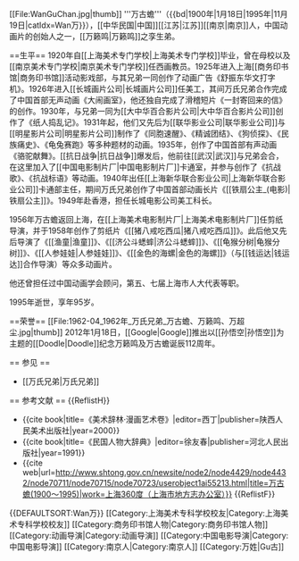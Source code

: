 [[File:WanGuChan.jpg|thumb]]
'''万古蟾'''（{{bd|1900年|1月18日|1995年|11月19日|catIdx=Wan万}}），[[中华民国|中国]][[江苏|江苏]][[南京|南京]]人，中国动画片的创始人之一，[[万籁鸣|万籁鸣]]之孪生弟。

==生平==
1920年自[[上海美术专门学校|上海美术专门学校]]毕业，曾在母校以及[[南京美术专门学校|南京美术专门学校]]任西画教员。1925年进入上海[[商务印书馆|商务印书馆]]活动影戏部，与其兄弟一同创作了动画广告《舒振东华文打字机》。1926年进入[[长城画片公司|长城画片公司]]任美工，其间万氏兄弟合作完成了中国首部无声动画《大闹画室》，他还独自完成了滑稽短片《一封寄回来的信》的创作。1930年，与兄弟一同为[[大中华百合影片公司|大中华百合影片公司]]创作了《纸人捣乱记》。1931年起，他们又先后为[[联华影业公司|联华影业公司]]与[[明星影片公司|明星影片公司]]制作了《同胞速醒》、《精诚团结》、《狗侦探》、《民族痛史》、《龟兔赛跑》等多种题材的动画。1935年，创作了中国首部有声动画《骆驼献舞》。[[抗日战争|抗日战争]]爆发后，他前往[[武汉|武汉]]与兄弟会合，在这里加入了[[中国电影制片厂|中国电影制片厂]]卡通室，并参与创作了《抗战歌》、《抗战标语》等动画。1940年出任[[上海新华联合影业公司|上海新华联合影业公司]]卡通部主任，期间万氏兄弟创作了中国首部动画长片《[[铁扇公主_(电影)|铁扇公主]]》。1949年赴香港，担任长城电影公司美工科长。

1956年万古蟾返回上海，在[[上海美术电影制片厂|上海美术电影制片厂]]任剪纸导演，并于1958年创作了剪纸片《[[猪八戒吃西瓜|猪八戒吃西瓜]]》。此后他又先后导演了《[[渔童|渔童]]》、《[[济公斗蟋蟀|济公斗蟋蟀]]》、《[[龟猴分树|龟猴分树]]》、《[[人参娃娃|人参娃娃]]》、《[[金色的海螺|金色的海螺]]》（与[[钱运达|钱运达]]合作导演）等众多动画片。

他还曾担任过中国动画学会顾问，第五、七届上海市人大代表等职。

1995年逝世，享年95岁。

==荣誉==
[[File:1962-04_1962年_万氏兄弟_万古蟾、万籁鸣、万超尘.jpg|thumb]]
2012年1月18日，[[Google|Google]]推出以[[孙悟空|孙悟空]]为主题的[[Doodle|Doodle]]纪念万籁鸣及万古蟾诞辰112周年。

== 参见 ==
* [[万氏兄弟|万氏兄弟]]

== 参考文献 ==
{{ReflistH}}
* {{cite book|title=《美术辞林·漫画艺术卷》|editor=西丁|publisher=陕西人民美术出版社|year=2000}}
* {{cite book|title=《民国人物大辞典》|editor=徐友春|publisher=河北人民出版社|year=1991}}
* {{cite web|url=http://www.shtong.gov.cn/newsite/node2/node4429/node4432/node70711/node70715/node70723/userobject1ai55213.html|title=万古蟾(1900～1995)|work=上海360度（上海市地方志办公室）}}
{{ReflistF}}

{{DEFAULTSORT:Wan万}}
[[Category:上海美术专科学校校友|Category:上海美术专科学校校友]]
[[Category:商务印书馆人物|Category:商务印书馆人物]]
[[Category:动画导演|Category:动画导演]]
[[Category:中国电影导演|Category:中国电影导演]]
[[Category:南京人|Category:南京人]]
[[Category:万姓|Gu古]]